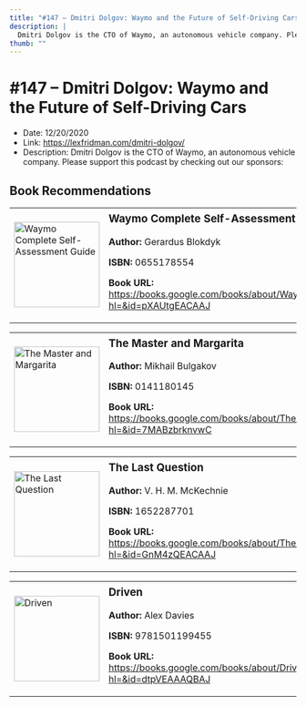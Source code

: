 ```yaml
---
title: "#147 – Dmitri Dolgov: Waymo and the Future of Self-Driving Cars"
description: |
  Dmitri Dolgov is the CTO of Waymo, an autonomous vehicle company. Please support this podcast by checking out our sponsors:"
thumb: ""
---
```


# #147 – Dmitri Dolgov: Waymo and the Future of Self-Driving Cars

  - Date: 12/20/2020
  - Link: https://lexfridman.com/dmitri-dolgov/
  - Description: Dmitri Dolgov is the CTO of Waymo, an autonomous vehicle company. Please support this podcast by checking out our sponsors:

## Book Recommendations

<table style="border: none;"><tr style="border: none;"><td style="border: none;"><img src="http://books.google.com/books/content?id=pXAUtgEACAAJ&printsec=frontcover&img=1&zoom=1&source=gbs_api" alt="Waymo Complete Self-Assessment Guide" width="150" style="vertical-align: top;"></td><td style="border: none; vertical-align: top;"><h3 style='margin-top: 5'>Waymo Complete Self-Assessment Guide</h3><p><strong>Author:</strong> Gerardus Blokdyk</p><p><strong>ISBN:</strong> 0655178554</p><p><strong>Book URL:</strong> <a href="https://books.google.com/books/about/Waymo_Complete_Self_Assessment_Guide.html?hl=&id=pXAUtgEACAAJ">https://books.google.com/books/about/Waymo_Complete_Self_Assessment_Guide.html?hl=&id=pXAUtgEACAAJ</a></p></td></tr></table>
<table style="border: none;"><tr style="border: none;"><td style="border: none;"><img src="http://books.google.com/books/content?id=7MABzbrknvwC&printsec=frontcover&img=1&zoom=1&edge=curl&source=gbs_api" alt="The Master and Margarita" width="150" style="vertical-align: top;"></td><td style="border: none; vertical-align: top;"><h3 style='margin-top: 5'>The Master and Margarita</h3><p><strong>Author:</strong> Mikhail Bulgakov</p><p><strong>ISBN:</strong> 0141180145</p><p><strong>Book URL:</strong> <a href="https://books.google.com/books/about/The_Master_and_Margarita.html?hl=&id=7MABzbrknvwC">https://books.google.com/books/about/The_Master_and_Margarita.html?hl=&id=7MABzbrknvwC</a></p></td></tr></table>
<table style="border: none;"><tr style="border: none;"><td style="border: none;"><img src="None" alt="The Last Question" width="150" style="vertical-align: top;"></td><td style="border: none; vertical-align: top;"><h3 style='margin-top: 5'>The Last Question</h3><p><strong>Author:</strong> V. H. M. McKechnie</p><p><strong>ISBN:</strong> 1652287701</p><p><strong>Book URL:</strong> <a href="https://books.google.com/books/about/The_Last_Question.html?hl=&id=GnM4zQEACAAJ">https://books.google.com/books/about/The_Last_Question.html?hl=&id=GnM4zQEACAAJ</a></p></td></tr></table>
<table style="border: none;"><tr style="border: none;"><td style="border: none;"><img src="http://books.google.com/books/content?id=dtpVEAAAQBAJ&printsec=frontcover&img=1&zoom=1&edge=curl&source=gbs_api" alt="Driven" width="150" style="vertical-align: top;"></td><td style="border: none; vertical-align: top;"><h3 style='margin-top: 5'>Driven</h3><p><strong>Author:</strong> Alex Davies</p><p><strong>ISBN:</strong> 9781501199455</p><p><strong>Book URL:</strong> <a href="https://books.google.com/books/about/Driven.html?hl=&id=dtpVEAAAQBAJ">https://books.google.com/books/about/Driven.html?hl=&id=dtpVEAAAQBAJ</a></p></td></tr></table>
